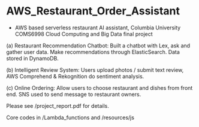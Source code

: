 # AWS_Restaurant_Order_Assistant

- AWS based serverless restaurant AI assistant, Columbia University COMS6998 Cloud Computing and Big Data final project

(a) Restaurant Recommendation Chatbot: Built a chatbot with Lex, ask and gather user data. Make recommendations through ElasticSearch. Data stored in DynamoDB. 

(b) Intelligent Review System: Users upload photos \/ submit text review, AWS Comprehend \& Rekognition do sentiment analysis.

(c) Online Ordering: Allow users to choose restaurant and dishes from front end. SNS used to send message to restaurant owners.

Please see /project_report.pdf for details.

Core codes in /Lambda_functions and /resources/js
